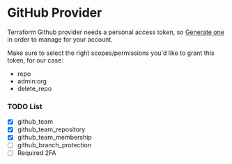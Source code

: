 # GitHub Provider

Terraform Github provider needs a personal access token, so [Generate one](https://help.github.com/en/github/authenticating-to-github/creating-a-personal-access-token-for-the-command-line) in order to manage for your account.


Make sure to select the right scopes/permissions you'd like to grant this token, for our case:

* repo
* admin:org
* delete_repo


### TODO List

- [x] github_team
- [x] github_team_repository
- [x] github_team_membership
- [ ] github_branch_protection
- [ ] Required 2FA
